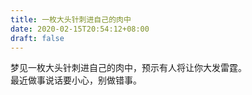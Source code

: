 ```yaml
---
title: 一枚大头针刺进自己的肉中
date: 2020-02-15T20:54:12+08:00
draft: false
---
```


梦见一枚大头针刺进自己的肉中，预示有人将让你大发雷霆。<br>
最近做事说话要小心，别做错事。<br>
